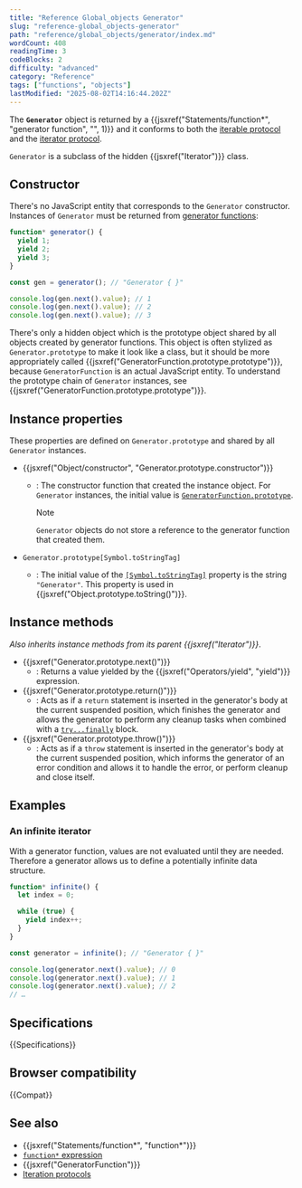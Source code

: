 ```yaml
---
title: "Reference Global_objects Generator"
slug: "reference-global_objects-generator"
path: "reference/global_objects/generator/index.md"
wordCount: 408
readingTime: 3
codeBlocks: 2
difficulty: "advanced"
category: "Reference"
tags: ["functions", "objects"]
lastModified: "2025-08-02T14:16:44.202Z"
---
```



The **`Generator`** object is returned by a {{jsxref("Statements/function*", "generator function", "", 1)}} and it conforms to both the [iterable protocol](/en-US/docs/Web/JavaScript/Reference/Iteration_protocols#the_iterable_protocol) and the [iterator protocol](/en-US/docs/Web/JavaScript/Reference/Iteration_protocols#the_iterator_protocol).

`Generator` is a subclass of the hidden {{jsxref("Iterator")}} class.

## Constructor

There's no JavaScript entity that corresponds to the `Generator` constructor. Instances of `Generator` must be returned from [generator functions](/en-US/docs/Web/JavaScript/Reference/Statements/function*):

```js
function* generator() {
  yield 1;
  yield 2;
  yield 3;
}

const gen = generator(); // "Generator { }"

console.log(gen.next().value); // 1
console.log(gen.next().value); // 2
console.log(gen.next().value); // 3
```

There's only a hidden object which is the prototype object shared by all objects created by generator functions. This object is often stylized as `Generator.prototype` to make it look like a class, but it should be more appropriately called {{jsxref("GeneratorFunction.prototype.prototype")}}, because `GeneratorFunction` is an actual JavaScript entity. To understand the prototype chain of `Generator` instances, see {{jsxref("GeneratorFunction.prototype.prototype")}}.

## Instance properties

These properties are defined on `Generator.prototype` and shared by all `Generator` instances.

- {{jsxref("Object/constructor", "Generator.prototype.constructor")}}
  - : The constructor function that created the instance object. For `Generator` instances, the initial value is [`GeneratorFunction.prototype`](/en-US/docs/Web/JavaScript/Reference/Global_Objects/GeneratorFunction).

    > [!NOTE]
    > `Generator` objects do not store a reference to the generator function that created them.

- `Generator.prototype[Symbol.toStringTag]`
  - : The initial value of the [`[Symbol.toStringTag]`](/en-US/docs/Web/JavaScript/Reference/Global_Objects/Symbol/toStringTag) property is the string `"Generator"`. This property is used in {{jsxref("Object.prototype.toString()")}}.

## Instance methods

_Also inherits instance methods from its parent {{jsxref("Iterator")}}_.

- {{jsxref("Generator.prototype.next()")}}
  - : Returns a value yielded by the {{jsxref("Operators/yield", "yield")}} expression.
- {{jsxref("Generator.prototype.return()")}}
  - : Acts as if a `return` statement is inserted in the generator's body at the current suspended position, which finishes the generator and allows the generator to perform any cleanup tasks when combined with a [`try...finally`](/en-US/docs/Web/JavaScript/Reference/Statements/try...catch#the_finally_block) block.
- {{jsxref("Generator.prototype.throw()")}}
  - : Acts as if a `throw` statement is inserted in the generator's body at the current suspended position, which informs the generator of an error condition and allows it to handle the error, or perform cleanup and close itself.

## Examples

### An infinite iterator

With a generator function, values are not evaluated until they are needed. Therefore a generator allows us to define a potentially infinite data structure.

```js
function* infinite() {
  let index = 0;

  while (true) {
    yield index++;
  }
}

const generator = infinite(); // "Generator { }"

console.log(generator.next().value); // 0
console.log(generator.next().value); // 1
console.log(generator.next().value); // 2
// …
```

## Specifications

{{Specifications}}

## Browser compatibility

{{Compat}}

## See also

- {{jsxref("Statements/function*", "function*")}}
- [`function*` expression](/en-US/docs/Web/JavaScript/Reference/Operators/function*)
- {{jsxref("GeneratorFunction")}}
- [Iteration protocols](/en-US/docs/Web/JavaScript/Reference/Iteration_protocols)
